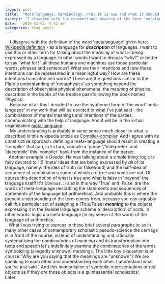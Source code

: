 ```yaml
---
layout: post
title:  "Meta-language, terminology, what it is now and what it should be."
excerpt: "I disagree with the conventional meaning of the term 'metalanguage' that had been invented around 1950-s and here's what I propose."
date:   2019-02-01  9:42 am
categories: blog posts
---
```

&nbsp;&nbsp;&nbsp;&nbsp;I disagree with the definition of the word 'metalanguage' given here: [Wikipedia definition](https://en.wikipedia.org/wiki/Metalanguage) - as a language for __*description*__ of languages. I want to use this or other term for talking about the _meaning_ of what is being expressed by a language. In other words I want to discuss "why?" or better to say "what for?" all these humans and machines use those particular words, phrases and sentences? What are their intentions and how these intentions can be represented in a meaningful way? How are these intentions translated into words? These are the questions similar to the Plato's understanding of 'metaphysics' as something beyond the description of observable physical phenomena, the _meaning_ of physics, described in the books of the treatise past/following the book named 'Physics'.<br>
&nbsp;&nbsp;&nbsp;&nbsp;Because of all this I decided to use the hyphened form of the word 'meta-language' in my work that will be devoted to what I've just said - the combinations of mental meanings and intentions of the parties, communicating with the help of language. And it will be in the virtual organization [meta-language](https://github.com/meta-language)<br>
&nbsp;&nbsp;&nbsp;&nbsp;My understanding is probably in some sense much closer to what is described in this wikipedia article as [Compiler-compiler](https://en.wikipedia.org/wiki/Compiler-compiler). And I agree with its constructive approach: defining a meta-language should result in creating a 'compiler' that can, in its turn, compile a 'parser'/'interpreter' and 'decompile' this 'compiler' back from the instance of the parser.<br>
&nbsp;&nbsp;&nbsp;Another example is Goedel. He was talking about a simple thing: logic is fully devoted to 1.5 'meta' ideas that are being expressed by _all_ of its language, namely: the idea of truth (or falsehood) and the half-idea of sequence of combinations some of which are true and some are not. Of course this description of what is true and what is false in 'beyond' the language itself! It's obvious. :) and in this way 'True' and 'False' are the words of meta-language describing the statements and sequences of statements of the language (of arithmetics). And probably this is where the present understanding of the term comes from, because you can arguably call _this_ particular act of assigning a (True/False) __*meaning*__ to the objects expressing it in the Goedel language scheme a 'description' of sorts. In other words: logic a a meta-language (in my sense of the word) of the language of arithmetics.<br>
&nbsp;&nbsp;&nbsp;What I was trying to express in these brief several paragraphs is: as in many other cases of contemporary scholastic pseudo-science the carriage is in front of the hourse, instead of understanding and rationally systematising the combinatorics of _meaning_ and its transformation into texts and speech let's indefinitely examine the combinatorics of the words symbolizing (allegedly unknown) meanings. The little boy's question is of course:"Why are you saying that the meanings are "unknown"? We are speaking to each other and understanding each other. I understand what you've just said." And this manipulation of symbolic representations of real objects as if they _are_ those objects is a quintessential scholastics!<br>
Later.
